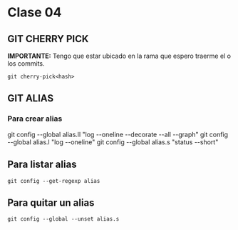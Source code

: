 # Clase 04

## GIT CHERRY PICK

**IMPORTANTE:** Tengo que estar ubicado en la rama que espero traerme el o los commits.
    
    git cherry-pick<hash>

## GIT ALIAS 

### Para crear alias

git config --global alias.ll "log --oneline --decorate --all --graph"
git config --global alias.l "log --oneline"
git config --global alias.s "status --short"

## Para listar alias

    git config --get-regexp alias

## Para quitar un alias

    git config --global --unset alias.s
